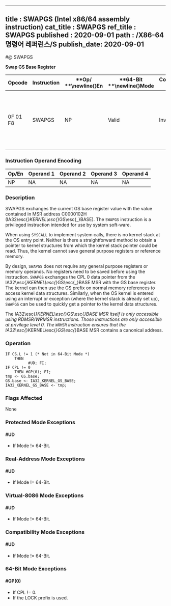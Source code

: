 ----------------------------
title : SWAPGS (Intel x86/64 assembly instruction)
cat_title : SWAPGS
ref_title : SWAPGS
published : 2020-09-01
path : /X86-64 명령어 레퍼런스/S
publish_date: 2020-09-01
----------------------------
#@ SWAPGS

**Swap GS Base Register**

|**Opcode**|**Instruction**|**Op/ **\newline{}**En**|**64-Bit **\newline{}**Mode**|**Compat/**\newline{}**Leg Mode**|**Description**|
|----------|---------------|------------------------|-----------------------------|---------------------------------|---------------|
|0F 01 F8|SWAPGS|NP|Valid|Invalid|Exchanges the current GS base register value with the value contained in MSR address C0000102H.|
### Instruction Operand Encoding


|Op/En|Operand 1|Operand 2|Operand 3|Operand 4|
|-----|---------|---------|---------|---------|
|NP|NA|NA|NA|NA|
### Description


SWAPGS exchanges the current GS base register value with the value contained in MSR address C0000102H (IA32\esc{_}KERNEL\esc{_}GS\esc{_}BASE). The `SWAPGS` instruction is a privileged instruction intended for use by system soft-ware. 

When using `SYSCALL` to implement system calls, there is no kernel stack at the OS entry point. Neither is there a straightforward method to obtain a pointer to kernel structures from which the kernel stack pointer could be read. Thus, the kernel cannot save general purpose registers or reference memory. 

By design, `SWAPGS` does not require any general purpose registers or memory operands. No registers need to be saved before using the instruction. `SWAPGS` exchanges the CPL 0 data pointer from the IA32\esc{_}KERNEL\esc{_}GS\esc{_}BASE MSR with the GS base register. The kernel can then use the GS prefix on normal memory references to access kernel data structures. Similarly, when the OS kernel is entered using an interrupt or exception (where the kernel stack is already set up), `SWAPGS` can be used to quickly get a pointer to the kernel data structures.

The IA32\esc{_}KERNEL\esc{_}GS\esc{_}BASE MSR itself is only accessible using RDMSR/WRMSR instructions. Those instructions are only accessible at privilege level 0. The `WRMSR` instruction ensures that the IA32\esc{_}KERNEL\esc{_}GS\esc{_}BASE MSR contains a canonical address.


### Operation

```info-verb
IF CS.L != 1 (* Not in 64-Bit Mode *)
    THEN
          #UD; FI;
IF CPL != 0
    THEN #GP(0); FI;
tmp <- GS.base;
GS.base <- IA32_KERNEL_GS_BASE;
IA32_KERNEL_GS_BASE <- tmp;
```
### Flags Affected


None


### Protected Mode Exceptions

#### #UD
* If Mode != 64-Bit.

### Real-Address Mode Exceptions

#### #UD
* If Mode != 64-Bit.

### Virtual-8086 Mode Exceptions

#### #UD
* If Mode != 64-Bit.

### Compatibility Mode Exceptions

#### #UD
* If Mode != 64-Bit.

### 64-Bit Mode Exceptions

#### #GP(0)
* If CPL != 0.
* If the LOCK prefix is used.
